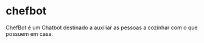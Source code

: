 # chefbot
ChefBot é um Chatbot destinado a auxiliar as pessoas a cozinhar com o que possuem em casa.
